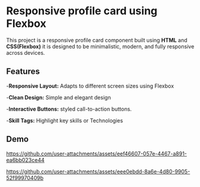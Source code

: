 
# Responsive profile  card using Flexbox

This project is a responsive
 profile card component built using **HTML** and **CSS(Flexbox)**
 it  is designed to be  minimalistic, modern, and fully responsive across devices.

## Features

-**Responsive Layout:**  Adapts to different screen sizes  using Flexbox

-**Clean Design:**   Simple and elegant design 

-**Interactive Buttons:** styled call-to-action buttons.

-**Skill Tags:** Highlight key skills or Technologies


## Demo

https://github.com/user-attachments/assets/eef46607-057e-4467-a891-ea6bb023ce44

https://github.com/user-attachments/assets/eee0ebdd-8a6e-4d80-9905-52f99970409b


